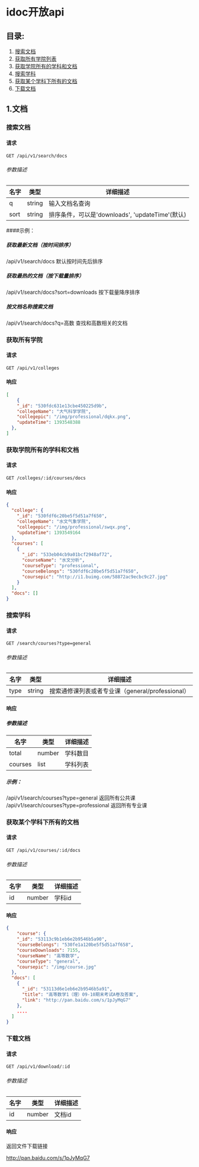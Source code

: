# idoc开放api

## 目录:

1. [搜索文档](#doc-1)
2. [获取所有学院列表](#doc-2)
3. [获取学院所有的学科和文档](#doc-3)
4. [搜索学科](#doc-4)
5. [获取某个学科下所有的文档](#doc-5)
6. [下载文档](#doc-6)


<h2>1.文档</h2>

<h3 id="doc-1">搜索文档</h3>

#### 请求

`GET /api/v1/search/docs`

###### 参数描述
| 名字 | 类型 | 详细描述 |
| ----- | ----- | -------- |
| q | string | 输入文档名查询 |
| sort | string | 排序条件，可以是'downloads', 'updateTime'(默认) |

####示例：
##### 获取最新文档（按时间排序）
/api/v1/search/docs 默认按时间先后排序

##### 获取最热的文档（按下载量排序）
/api/v1/search/docs?sort=downloads 按下载量降序排序

##### 按文档名称搜索文档
/api/v1/search/docs?q=高数 查找和高数相关的文档

<h3 id="doc-2">获取所有学院</h3>

#### 请求

`GET /api/v1/colleges`

#### 响应

```json
[
	{
    "_id": "530fdc631e13cbe450225d9b",
    "collegeName": "大气科学学院",
    "collegepic": "/img/professional/dqkx.png",
    "updateTime": 1393548388
  },
]
```

<h3 id="doc-3">获取学院所有的学科和文档</h3>

#### 请求

`GET /colleges/:id/courses/docs`

#### 响应

```json
{
  "college": {
    "_id": "530fdf6c20be5f5d51a7f650",
    "collegeName": "水文气象学院",
    "collegepic": "/img/professional/swqx.png",
    "updateTime": 1393549164
  },
  "courses": [
    {
      "_id": "533eb04cb9a01bcf2948af72",
      "courseName": "水文分析",
      "courseType": "professional",
      "courseBelongs": "530fdf6c20be5f5d51a7f650",
      "coursepic": "http://i1.buimg.com/58872ac9ecbc9c27.jpg"
    }
  ],
  "docs": []
}
```

<h3 id="doc-4">搜索学科</h3>

#### 请求

`GET /search/courses?type=general`

###### 参数描述
| 名字 | 类型 | 详细描述 |
| ----- | ----- | -------- |
| type | string | 搜索通修课列表或者专业课（general/professional） |

#### 响应

##### 参数描述
| 名字 | 类型 | 详细描述 |
| ----- | ----- | -------- |
| total | number | 学科数目 |
| courses | list | 学科列表 |

##### 示例：
/api/v1/search/courses?type=general 返回所有公共课
/api/v1/search/courses?type=professional 返回所有专业课

<h3 id="doc-5">获取某个学科下所有的文档</h3>

#### 请求

`GET /api/v1/courses/:id/docs`

###### 参数描述
| 名字 | 类型 | 详细描述 |
| ----- | ----- | -------- |
| id | number | 学科id |


#### 响应
```json
{
	"course": {
    "_id": "53113c9b1eb6e2b9546b5a90",
    "courseBelongs": "530fe1a120be5f5d51a7f658",
    "courseDownloads": 7155,
    "courseName": "高等数学",
    "courseType": "general",
    "coursepic": "/img/course.jpg"
  },
  "docs": [
    {
      "_id": "53113d6e1eb6e2b9546b5a91",
      "title": "高等数学1（理）09-10期末考试A卷及答案",
      "link": "http://pan.baidu.com/s/1pJyMqG7"
    },
    ....
  ]
}
```

<h3 id="doc-6">下载文档</h3>

#### 请求

`GET /api/v1/download/:id`

###### 参数描述
| 名字 | 类型 | 详细描述 |
| ----- | ----- | -------- |
| id | number | 文档id |

#### 响应
返回文件下载链接

http://pan.baidu.com/s/1pJyMqG7
